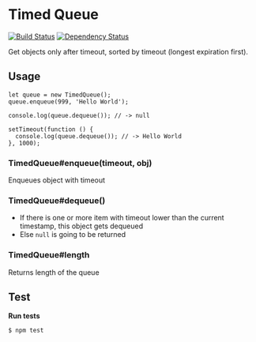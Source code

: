 # Timed Queue

[![Build Status](https://travis-ci.org/Aetherwave/timed-queue.svg)](https://travis-ci.org/Aetherwave/timed-queue) [![Dependency Status](https://david-dm.org/Aetherwave/timed-queue.svg)](https://david-dm.org/Aetherwave/timed-queue)

Get objects only after timeout, sorted by timeout (longest expiration first).

## Usage

    let queue = new TimedQueue();
    queue.enqueue(999, 'Hello World');

    console.log(queue.dequeue()); // -> null

    setTimeout(function () {
      console.log(queue.dequeue()); // -> Hello World
    }, 1000);

### TimedQueue#enqueue(timeout, obj)

Enqueues object with timeout

### TimedQueue#dequeue()

- If there is one or more item with timeout lower than the current timestamp, this object gets dequeued
- Else `null` is going to be returned

### TimedQueue#length

Returns length of the queue

## Test

**Run tests**

    $ npm test
